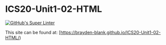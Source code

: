 # ICS20-Unit1-02-HTML

[![GitHub's Super Linter](https://github.com/Brayden-Blank/ICS20-Unit1-02-HTML/actions/workflows/main.yml/badge.svg)](https://github.com/Brayden-Blank/ICS20-Unit1-02-HTML/actions/workflows/main.yml)

This site can be found at: [https://brayden-blank.github.io/ICS20-Unit1-02-HTML/) 

